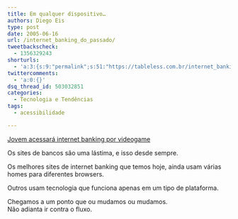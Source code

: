 ```yaml
---
title: Em qualquer dispositivo…
authors: Diego Eis
type: post
date: 2005-06-16
url: /internet_banking_do_passado/
tweetbackscheck:
  - 1356329243
shorturls:
  - 'a:3:{s:9:"permalink";s:51:"https://tableless.com.br/internet_banking_do_passado";s:7:"tinyurl";s:26:"https://tinyurl.com/3cd34km";s:4:"isgd";s:19:"https://is.gd/eNFqwp";}'
twittercomments:
  - 'a:0:{}'
dsq_thread_id: 503032851
categories:
  - Tecnologia e Tendências
tags:
  - acessibilidade

---
```

[Jovem acessará internet banking por videogame][1] 

Os sites de bancos são uma lástima, e isso desde sempre.
  
Os melhores sites de internet banking que temos hoje, ainda usam várias homes para diferentes browsers. 
  
Outros usam tecnologia que funciona apenas em um tipo de plataforma. 

Chegamos a um ponto que ou mudamos ou mudamos.   
Não adianta ir contra o fluxo.

 [1]: https://info.abril.com.br/aberto/infonews/062005/15062005-3.shl